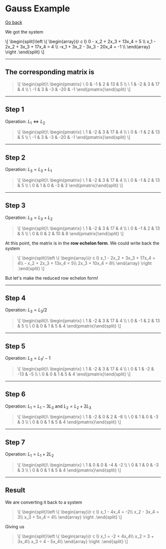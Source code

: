 # Gauss Example

[Go back](../index.md#gaussian-elimination)

We got the system

<div class="overflow-auto">
\[
\begin{split}\left \{
\begin{array}{r c l}
0 - x_2 + 2x_3 + 13x_4 = 5 \\
x_1 - 2x_2 + 3x_3 + 17x_4 = 4 \\
-x_1 + 3x_2 - 3x_3 - 20x_4 = -1 \\
\end{array}
\right .\end{split}
\]
</div>

<hr class="sl">

## The corresponding matrix is

<blockquote class="overflow-auto spoiler">
\[
\begin{split}\ \begin{pmatrix}
\ 0 & -1 & 2 & 13 & 5 \\
\ 1 & -2 & 3 & 17 & 4 \\
\ -1 & 3 & -3 & -20 & -1
\end{pmatrix}\end{split}
\]
</blockquote>

<hr class="sr">

## Step 1

Operation: $L_1 \iff L_2$

<blockquote class="overflow-auto spoiler">
\[
\begin{split}\ \begin{pmatrix}
\ 1 & -2 & 3 & 17 & 4 \\
\ 0 & -1 & 2 & 13 & 5 \\
\ -1 & 3 & -3 & -20 & -1
\end{pmatrix}\end{split}
\]
</blockquote>

<hr class="sl">

## Step 2

Operation: $L_3 = L_3 + L_1$

<blockquote class="overflow-auto spoiler">
\[
\begin{split}\ \begin{pmatrix}
\ 1 & -2 & 3 & 17 & 4 \\
\ 0 & -1 & 2 & 13 & 5 \\
\ 0 & 1 & 0 & -3 & 3
\end{pmatrix}\end{split}
\]
</blockquote>

<hr class="sr">

## Step 3

Operation: $L_3 = L_3 + L_2$

<blockquote class="overflow-auto spoiler">
\[
\begin{split}\ \begin{pmatrix}
\ 1 & -2 & 3 & 17 & 4 \\
\ 0 & -1 & 2 & 13 & 5 \\
\ 0 & 0 & 2 & 10 & 8
\end{pmatrix}\end{split}
\]
</blockquote>

At this point, the matrix is in the **row echelon form**.
We could write back the system

<blockquote class="overflow-auto spoiler">
\[
\begin{split}\left \{
\begin{array}{r c l}
x_1 - 2x_2 + 3x_3 + 17x_4 = 4\\
- x_2 + 2x_3 + 13x_4 = 5\\
2x_3 + 10x_4 = 8\\
\end{array}
\right .\end{split}
\]
</blockquote>

But let's make the reduced row echelon form!

<hr class="sl">

## Step 4

Operation: $L_3 = L_3/2$

<blockquote class="overflow-auto spoiler">
\[
\begin{split}\ \begin{pmatrix}
\ 1 & -2 & 3 & 17 & 4 \\
\ 0 & -1 & 2 & 13 & 5 \\
\ 0 & 0 & 1 & 5 & 4
\end{pmatrix}\end{split}
\]
</blockquote>

<hr class="sr">

## Step 5

Operation: $L_3 = L_1/-1$

<blockquote class="overflow-auto spoiler">
\[
\begin{split}\ \begin{pmatrix}
\ 1 & -2 & 3 & 17 & 4 \\
\ 0 & 1 & -2 & -13 & -5 \\
\ 0 & 0 & 1 & 5 & 4
\end{pmatrix}\end{split}
\]
</blockquote>

<hr class="sl">

## Step 6

Operation: $L_1 = L_1 - 3 L_3$ and $L_2 = L_2 + 2 L_3$

<blockquote class="overflow-auto spoiler">
\[
\begin{split}\ \begin{pmatrix}
\ 1 & -2 & 0 & 2 & -8 \\
\ 0 & 1 & 0 & -3 & 3 \\
\ 0 & 0 & 1 & 5 & 4
\end{pmatrix}\end{split}
\]
</blockquote>

<hr class="sr">

## Step 7

Operation: $L_1 = L_1 + 2 L_2$

<blockquote class="overflow-auto spoiler">
\[
\begin{split}\ \begin{pmatrix}
\ 1 & 0 & 0 & -4 & -2 \\
\ 0 & 1 & 0 & -3 & 3 \\
\ 0 & 0 & 1 & 5 & 4
\end{pmatrix}\end{split}
\]
</blockquote>

<hr class="sl">

## Result

We are converting it back to a system

<blockquote class="overflow-auto spoiler">
\[
\begin{split}\left \{
\begin{array}{r c l}
x_1 - 4x_4 = -2\\
x_2 - 3x_4 = 3\\
x_3 + 5x_4 = 4\\
\end{array}
\right .\end{split}
\]
</blockquote>

Giving us

<blockquote class="overflow-auto spoiler">
\[
\begin{split}\left \{
\begin{array}{r c l}
x_1 = -2 + 4x_4\\
x_2  = 3 + 3x_4\\
x_3 = 4 - 5x_4\\
\end{array}
\right .\end{split}
\]
</blockquote>